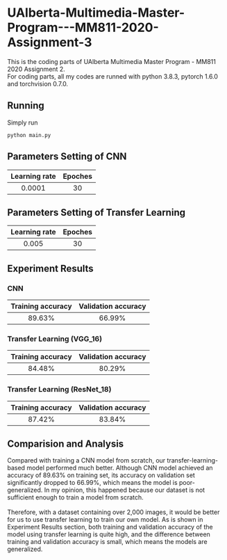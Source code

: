 # UAlberta-Multimedia-Master-Program---MM811-2020-Assignment-3
This is the coding parts of UAlberta Multimedia Master Program - MM811 2020 Assignment 2. <br>
For coding parts, all my codes are runned with python 3.8.3, pytorch 1.6.0 and torchvision 0.7.0.

## Running
Simply run 
```
python main.py
```

## Parameters Setting of CNN
| Learning rate | Epoches |
| :-: | :-: |
| 0.0001 | 30 |

## Parameters Setting of Transfer Learning
| Learning rate | Epoches |
| :-: | :-: |
| 0.005 | 30 |


## Experiment Results
### CNN
| Training accuracy | Validation accuracy |
| :-: | :-: |
| 89.63% | 66.99% |

### Transfer Learning (VGG_16)
| Training accuracy | Validation accuracy |
| :-: | :-: |
| 84.48% | 80.29% |

### Transfer Learning (ResNet_18)
| Training accuracy | Validation accuracy |
| :-: | :-: |
| 87.42% | 83.84% |

## Comparision and Analysis
Compared with training a CNN model from scratch, our transfer-learning-based model performed much better. Although CNN model achieved an accuracy of 89.63% on training set, its accuracy on validation set significantly dropped to 66.99%, which means the model is poor-generalized. In my opinion, this happened because our dataset is not sufficient enough to train a model from scratch.   
<br>
Therefore, with a dataset containing over 2,000 images, it would be better for us to use transfer learning to train our own model. As is shown in Experiment Results section, both training and validation accuracy of the model using transfer learning is quite high, and the difference between training and validation accuracy is small, which means the models are generalized.

